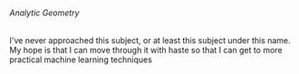 ###### Analytic Geometry
I've never approached this subject, or at least this subject under this name. My hope is
that I can move through it with haste so that I can get to more practical machine learning
techniques
